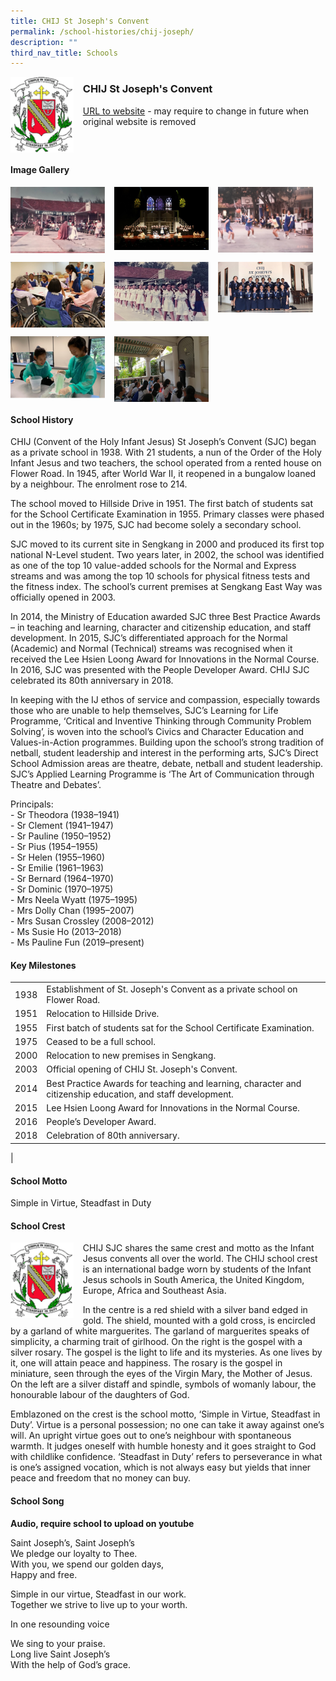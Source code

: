 ```yaml
---
title: CHIJ St Joseph's Convent
permalink: /school-histories/chij-joseph/
description: ""
third_nav_title: Schools
---
```

<img src="/images/chijstjoseph1.png" style="width:20%;margin-right:15px;" align = "left">

### **CHIJ St Joseph's Convent**
[URL to website](https://chijstjosephsconvent.moe.edu.sg/) - may require to change in future when original website is removed

<br clear="left">

#### **Image Gallery**

<p><a href="https://staging.d1yxymztqoj7qn.amplifyapp.com/images/ahmadibrahimpri2.jpg">  
<img src="/images/chijstjoseph2.jpg" style="width:30%;margin-right:15px;" align = "left">
</a></p>

<p><a href="https://staging.d1yxymztqoj7qn.amplifyapp.com/images/ahmadibrahimpri3.jpg">  
<img src="/images/chijstjoseph3.jpg" style="width:30%;margin-right:15px;" align = "left">
</a></p>

<p><a href="https://staging.d1yxymztqoj7qn.amplifyapp.com/images/ahmadibrahimpri4.jpg">  
<img src="/images/chijstjoseph4.jpg" style="width:30%;margin-right:15px;" align = "left">
</a></p>

<br clear="left">

<p><a href="https://staging.d1yxymztqoj7qn.amplifyapp.com/images/ahmadibrahimpri2.jpg">  
<img src="/images/chijstjoseph5.jpg" style="width:30%;margin-right:15px;" align = "left">
</a></p>

<p><a href="https://staging.d1yxymztqoj7qn.amplifyapp.com/images/ahmadibrahimpri3.jpg">  
<img src="/images/chijstjoseph6.jpg" style="width:30%;margin-right:15px;" align = "left">
</a></p>

<p><a href="https://staging.d1yxymztqoj7qn.amplifyapp.com/images/ahmadibrahimpri4.jpg">  
<img src="/images/chijstjoseph7.jpg" style="width:30%;margin-right:15px;" align = "left">
</a></p>

<br clear="left">

<p><a href="https://staging.d1yxymztqoj7qn.amplifyapp.com/images/ahmadibrahimpri3.jpg">  
<img src="/images/chijstjoseph8.jpg" style="width:30%;margin-right:15px;" align = "left">
</a></p>

<p><a href="https://staging.d1yxymztqoj7qn.amplifyapp.com/images/ahmadibrahimpri4.jpg">  
<img src="/images/chijstjoseph9.jpg" style="width:30%;margin-right:15px;" align = "left">
</a></p>

<br clear="left">

#### **School History**
CHIJ (Convent of the Holy Infant Jesus) St Joseph’s Convent (SJC) began as a private school in 1938. With 21 students, a nun of the Order of the Holy Infant Jesus and two teachers, the school operated from a rented house on Flower Road. In 1945, after World War II, it reopened in a bungalow loaned by a neighbour. The enrolment rose to 214. 

The school moved to Hillside Drive in 1951. The first batch of students sat for the School Certificate Examination in 1955. Primary classes were phased out in the 1960s; by 1975, SJC had become solely a secondary school.

SJC moved to its current site in Sengkang in 2000 and produced its first top national N-Level student. Two years later, in 2002, the school was identified as one of the top 10 value-added schools for the Normal and Express streams and was among the top 10 schools for physical fitness tests and the fitness index. The school’s current premises at Sengkang East Way was officially opened in 2003.

In 2014, the Ministry of Education awarded SJC three Best Practice Awards – in teaching and learning, character and citizenship education, and staff development. In 2015, SJC’s differentiated approach for the Normal (Academic) and Normal (Technical) streams was recognised when it received the Lee Hsien Loong Award for Innovations in the Normal Course. In 2016, SJC was presented with the People Developer Award. CHIJ SJC celebrated its 80th anniversary in 2018.

In keeping with the IJ ethos of service and compassion, especially towards those who are unable to help themselves, SJC’s Learning for Life Programme, ‘Critical and Inventive Thinking through Community Problem Solving’, is woven into the school’s Civics and Character Education and Values-in-Action programmes. Building upon the school’s strong tradition of netball, student leadership and interest in the performing arts, SJC’s Direct School Admission areas are theatre, debate, netball and student leadership. SJC’s Applied Learning Programme is ‘The Art of Communication through Theatre and Debates’.   

Principals:<br>
\- Sr Theodora (1938–1941)<br>
\- Sr Clement (1941–1947)<br>
\- Sr Pauline (1950–1952)<br>
\- Sr Pius (1954–1955)<br>
\- Sr Helen (1955–1960)<br>
\- Sr Emilie (1961–1963)<br>
\- Sr Bernard (1964–1970)<br>
\- Sr Dominic (1970–1975)<br>
\- Mrs Neela Wyatt (1975–1995)<br>
\- Mrs Dolly Chan (1995–2007)<br>
\- Mrs Susan Crossley (2008–2012)<br>
\- Ms Susie Ho (2013–2018)<br>
\- Ms Pauline Fun (2019–present)

#### **Key Milestones**

|  |  |
|:---:|---|
| 1938 | Establishment of St. Joseph's Convent as a private school on Flower Road. |
| 1951 | Relocation to Hillside Drive. |
| 1955 | First batch of students sat for the School Certificate Examination. |
| 1975 | Ceased to be a full school. |
| 2000 | Relocation to new premises in Sengkang. |
| 2003 | Official opening of CHIJ St. Joseph's Convent. |
| 2014 | Best Practice Awards for teaching and learning, character and citizenship education, and staff development. |
| 2015 | Lee Hsien Loong Award for Innovations in the Normal Course. |
| 2016 | People’s Developer Award. |
| 2018 | Celebration of 80th anniversary. |
|

#### **School Motto**
Simple in Virtue, Steadfast in Duty

#### **School Crest**
<img src="/images/chijstjoseph1.png" style="width:20%;margin-right:15px;" align = "left">

CHIJ SJC shares the same crest and motto as the Infant Jesus convents all over the world. The CHIJ school crest is an international badge worn by students of the Infant Jesus schools in South America, the United Kingdom, Europe, Africa and Southeast Asia.

In the centre is a red shield with a silver band edged in gold. The shield, mounted with a gold cross, is encircled by a garland of white marguerites. The garland of marguerites speaks of simplicity, a charming trait of girlhood. On the right is the gospel with a silver rosary. The gospel is the light to life and its mysteries. As one lives by it, one will attain peace and happiness. The rosary is the gospel in miniature, seen through the eyes of the Virgin Mary, the Mother of Jesus. On the left are a silver distaff and spindle, symbols of womanly labour, the honourable labour of the daughters of God. 

Emblazoned on the crest is the school motto, ‘Simple in Virtue, Steadfast in Duty’. Virtue is a personal possession; no one can take it away against one’s will. An upright virtue goes out to one’s neighbour with spontaneous warmth. It judges oneself with humble honesty and it goes straight to God with childlike confidence. ‘Steadfast in Duty’ refers to perseverance in what is one’s assigned vocation, which is not always easy but yields that inner peace and freedom that no money can buy.

#### **School Song**
**Audio, require school to upload on youtube**

Saint Joseph’s, Saint Joseph’s<br>
We pledge our loyalty to Thee.<br>
With you, we spend our golden days,<br>
Happy and free.

Simple in our virtue, Steadfast in our work.<br>
Together we strive to live up to your worth.

In one resounding voice

We sing to your praise.<br>
Long live Saint Joseph’s<br>
With the help of God’s grace.